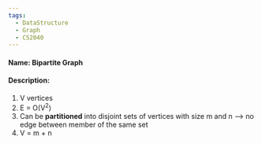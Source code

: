 ```yaml
---
tags:
  - DataStructure
  - Graph
  - CS2040
---
```

#### Name: Bipartite Graph

#### Description: 
1. V vertices
2. E = O(V<sup>2</sup>)
3. Can be **partitioned** into disjoint sets of vertices with size m and n
--> no edge between member of the same set 
3. V = m + n
